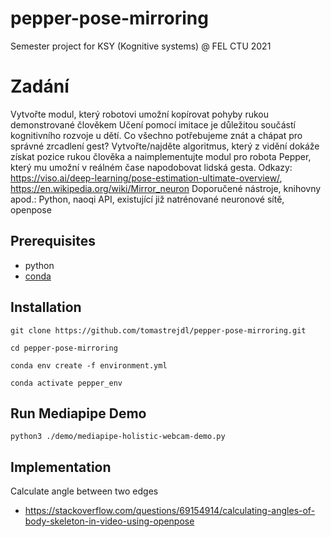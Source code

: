 # pepper-pose-mirroring
Semester project for KSY (Kognitive systems) @ FEL CTU 2021

# Zadání
Vytvořte modul, který robotovi umožní kopírovat pohyby rukou demonstrované člověkem
Učení pomocí imitace je důležitou součástí kognitivního rozvoje u dětí. Co všechno potřebujeme znát a chápat pro správné zrcadlení gest? Vytvořte/najděte algoritmus, který z vidění dokáže získat pozice rukou člověka a naimplementujte modul pro robota Pepper, který mu umožní v reálném čase napodobovat lidská gesta.
Odkazy: https://viso.ai/deep-learning/pose-estimation-ultimate-overview/, https://en.wikipedia.org/wiki/Mirror_neuron
Doporučené nástroje, knihovny apod.: Python, naoqi API, existující již natrénované neuronové sítě, openpose


## Prerequisites

- python
- [conda](https://conda.io)

## Installation

`git clone https://github.com/tomastrejdl/pepper-pose-mirroring.git`

`cd pepper-pose-mirroring`

`conda env create -f environment.yml`

`conda activate pepper_env`

## Run Mediapipe Demo

`python3 ./demo/mediapipe-holistic-webcam-demo.py`


## Implementation

Calculate angle between two edges
- https://stackoverflow.com/questions/69154914/calculating-angles-of-body-skeleton-in-video-using-openpose
